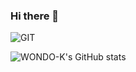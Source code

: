### Hi there 👋
![GIT](https://img.shields.io/badge/-Git-F05032?style=for-the-badge&logo=git&logoColor=ffffff)

![WONDO-K's GitHub stats](https://github-readme-stats.vercel.app/api?username=anuraghazra&show_icons=true&theme=tokyonight)



<!--
**WONDO-K/WONDO-K** is a ✨ _special_ ✨ repository because its `README.md` (this file) appears on your GitHub profile.

Here are some ideas to get you started:

- 🔭 I’m currently working on ...
- 🌱 I’m currently learning ...
- 👯 I’m looking to collaborate on ...
- 🤔 I’m looking for help with ...
- 💬 Ask me about ...
- 📫 How to reach me: ...
- 😄 Pronouns: ...
- ⚡ Fun fact: ...
-->

